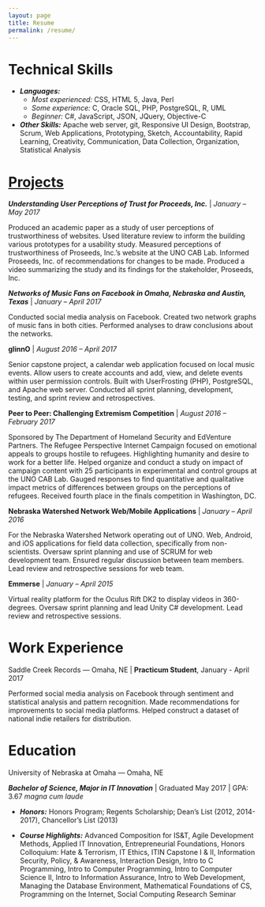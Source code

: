 ```yaml
---
layout: page
title: Resume
permalink: /resume/
---
```


# Technical Skills

- _**Languages:**_ 
  - _Most experienced:_  CSS, HTML 5, Java, Perl
  - _Some experience:_  C, Oracle SQL, PHP, PostgreSQL, R, UML
  - _Beginner:_ C#, JavaScript, JSON, JQuery, Objective-C
- _**Other Skills:**_ Apache web server, git, Responsive UI Design, Bootstrap, Scrum, Web Applications, Prototyping, Sketch, Accountability, Rapid Learning, Creativity, Communication, Data Collection, Organization, Statistical Analysis

# [Projects][Projects]

**_Understanding User Perceptions of Trust for Proceeds, Inc._** | _January – May 2017_

Produced an academic paper as a study of user perceptions of trustworthiness of websites. Used literature review to inform the building various prototypes for a usability study. Measured perceptions of trustworthiness of Proseeds, Inc.’s website at the UNO CAB Lab. Informed Proseeds, Inc. of recommendations for changes to be made. Produced a video summarizing the study and its findings for the stakeholder, Proseeds, Inc.

**_Networks of Music Fans on Facebook in Omaha, Nebraska and Austin, Texas_** | _January – April 2017_

Conducted social media analysis on Facebook. Created two network graphs of music fans in both cities. Performed analyses to draw conclusions about the networks.

**glinnO** | _August 2016 – April 2017_

Senior capstone project, a calendar web application focused on local music events. Allow users to create accounts and add, view, and delete events within user permission controls. Built with UserFrosting (PHP), PostgreSQL, and Apache web server. Conducted all sprint planning, development, testing, and sprint review and retrospectives.

**Peer to Peer: Challenging Extremism Competition** | _August 2016 – February 2017_

Sponsored by The Department of Homeland Security and EdVenture Partners. The Refugee Perspective Internet Campaign focused on emotional appeals to groups hostile to refugees. Highlighting humanity and desire to work for a better life. Helped organize and conduct a study on impact of campaign content with 25 participants in experimental and control groups at the UNO CAB Lab. Gauged responses to find quantitative and qualitative impact metrics of differences between groups on the perceptions of refugees. Received fourth place in the finals competition in Washington, DC.

**Nebraska Watershed Network Web/Mobile Applications** | _January – April 2016_

For the Nebraska Watershed Network operating out of UNO. Web, Android, and iOS applications for field data collection, specifically from non-scientists. Oversaw sprint planning and use of SCRUM for web development team. Ensured regular discussion between team members. Lead review and retrospective sessions for web team.

**Emmerse** | _January – April 2015_

Virtual reality platform for the Oculus Rift DK2 to display videos in 360-degrees. Oversaw sprint planning and lead Unity C# development. Lead review and retrospective sessions.


# Work Experience

Saddle Creek Records — Omaha, NE | **Practicum Student**, January - April 2017

Performed social media analysis on Facebook through sentiment and statistical analysis and pattern recognition. Made recommendations for improvements to social media platforms. Helped construct a dataset of national indie retailers for distribution.


# Education

University of Nebraska at Omaha — Omaha, NE

_**Bachelor of Science, Major in IT Innovation**_ | Graduated May 2017 | GPA: 3.67 *magna cum laude*
- _**Honors:**_ Honors Program; Regents Scholarship; Dean’s List (2012, 2014-2017), Chancellor’s List (2013)

- _**Course Highlights:**_ Advanced Composition for IS&T, Agile Development Methods, Applied IT Innovation, Entrepreneurial Foundations, Honors Colloquium: Hate & Terrorism, IT Ethics, ITIN Capstone I & II, Information Security, Policy, & Awareness, Interaction Design, Intro to C Programming, Intro to Computer Programming, Intro to Computer Science II, Intro to Information Assurance, Intro to Web Development, Managing the Database Environment, Mathematical Foundations of CS, Programming on the Internet, Social Computing Research Seminar

[Projects]: ../projects "Projects"